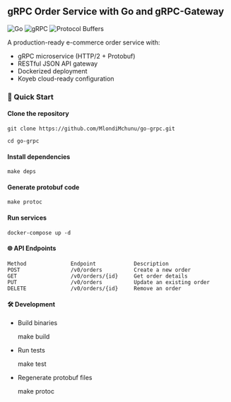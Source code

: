 ## gRPC Order Service with Go and gRPC-Gateway

![Go](https://img.shields.io/badge/Go-1.21+-00ADD8?style=for-the-badge&logo=go)
![gRPC](https://img.shields.io/badge/gRPC-1.0-4285F4?style=for-the-badge&logo=google)
![Protocol Buffers](https://img.shields.io/badge/Protocol_Buffers-3+-3178C6?style=for-the-badge&logo=protobuf)

A production-ready e-commerce order service with:
- gRPC microservice (HTTP/2 + Protobuf)
- RESTful JSON API gateway
- Dockerized deployment
- Koyeb cloud-ready configuration

### 🚀 Quick Start


#### Clone the repository

    git clone https://github.com/MlondiMchunu/go-grpc.git

    cd go-grpc

#### Install dependencies

    make deps

#### Generate protobuf code

    make protoc

#### Run services

    docker-compose up -d

#### 🌐 API Endpoints

    Method	            Endpoint	        Description
    POST	            /v0/orders	        Create a new order
    GET	                /v0/orders/{id}	    Get order details
    PUT	                /v0/orders	        Update an existing order
    DELETE	            /v0/orders/{id}	    Remove an order


#### 🛠️ Development

- Build binaries

    make build
    
- Run tests

    make test
    
- Regenerate protobuf files

  make protoc
